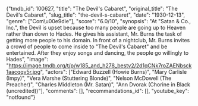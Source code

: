 {"tmdb_id": 100627, "title": "The Devil's Cabaret", "original_title": "The Devil's Cabaret", "slug_title": "the-devil-s-cabaret", "date": "1930-12-13", "genre": ["Com\u00e9die"], "score": "6.0/10", "synopsis": "At \"Satan &amp; Co., Inc.\", the Devil is upset because too many people are going up to Heaven rather than down to Hades. He gives his assistant, Mr. Burns the task of getting more people to his domain. In front of a nightclub, Mr. Burns invites a crowd of people to come inside to \"The Devil's Cabaret\" and be entertained. After they enjoy songs and dancing, the people go willingly to Hades", "image": "https://image.tmdb.org/t/p/w185_and_h278_bestv2/2d1qCNk7roZAENbsck1aacqqv5r.jpg", "actors": ["Edward Buzzell (Howie Burns)", "Mary Carlisle (Impy)", "Vera Marshe (Stuttering Blonde)", "Nelson McDowell (The Preacher)", "Charles Middleton (Mr. Satan)", "Ann Dvorak (Chorine in Black (uncredited))"], "comments": [], "recommandations_id": [], "youtube_key": "notfound"}